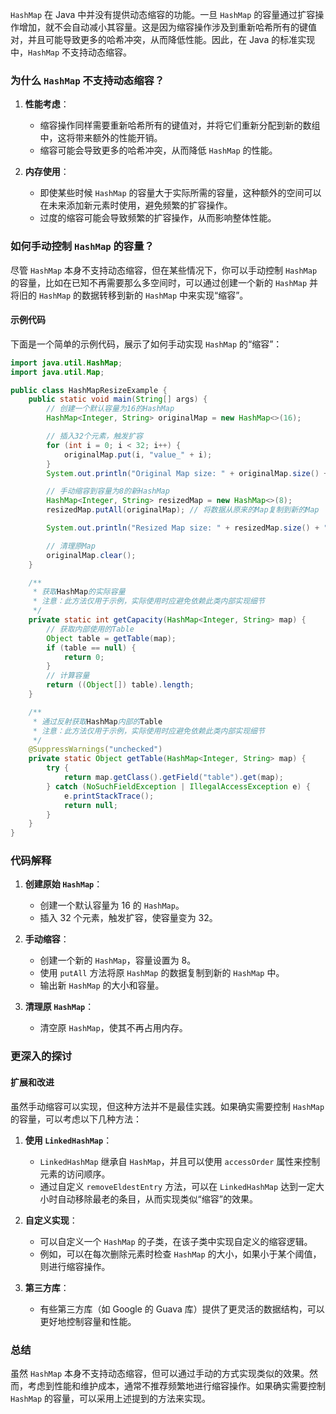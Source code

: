 `HashMap` 在 Java 中并没有提供动态缩容的功能。一旦 `HashMap` 的容量通过扩容操作增加，就不会自动减小其容量。这是因为缩容操作涉及到重新哈希所有的键值对，并且可能导致更多的哈希冲突，从而降低性能。因此，在 Java 的标准实现中，`HashMap` 不支持动态缩容。

### 为什么 `HashMap` 不支持动态缩容？

1. **性能考虑**：

   - 缩容操作同样需要重新哈希所有的键值对，并将它们重新分配到新的数组中，这将带来额外的性能开销。
   - 缩容可能会导致更多的哈希冲突，从而降低 `HashMap` 的性能。

2. **内存使用**：
   - 即使某些时候 `HashMap` 的容量大于实际所需的容量，这种额外的空间可以在未来添加新元素时使用，避免频繁的扩容操作。
   - 过度的缩容可能会导致频繁的扩容操作，从而影响整体性能。

### 如何手动控制 `HashMap` 的容量？

尽管 `HashMap` 本身不支持动态缩容，但在某些情况下，你可以手动控制 `HashMap` 的容量，比如在已知不再需要那么多空间时，可以通过创建一个新的 `HashMap` 并将旧的 `HashMap` 的数据转移到新的 `HashMap` 中来实现“缩容”。

#### 示例代码

下面是一个简单的示例代码，展示了如何手动实现 `HashMap` 的“缩容”：

```java
import java.util.HashMap;
import java.util.Map;

public class HashMapResizeExample {
    public static void main(String[] args) {
        // 创建一个默认容量为16的HashMap
        HashMap<Integer, String> originalMap = new HashMap<>(16);

        // 插入32个元素，触发扩容
        for (int i = 0; i < 32; i++) {
            originalMap.put(i, "value_" + i);
        }
        System.out.println("Original Map size: " + originalMap.size() + ", Capacity: " + getCapacity(originalMap));

        // 手动缩容到容量为8的新HashMap
        HashMap<Integer, String> resizedMap = new HashMap<>(8);
        resizedMap.putAll(originalMap); // 将数据从原来的Map复制到新的Map

        System.out.println("Resized Map size: " + resizedMap.size() + ", Capacity: " + getCapacity(resizedMap));

        // 清理原Map
        originalMap.clear();
    }

    /**
     * 获取HashMap的实际容量
     * 注意：此方法仅用于示例，实际使用时应避免依赖此类内部实现细节
     */
    private static int getCapacity(HashMap<Integer, String> map) {
        // 获取内部使用的Table
        Object table = getTable(map);
        if (table == null) {
            return 0;
        }
        // 计算容量
        return ((Object[]) table).length;
    }

    /**
     * 通过反射获取HashMap内部的Table
     * 注意：此方法仅用于示例，实际使用时应避免依赖此类内部实现细节
     */
    @SuppressWarnings("unchecked")
    private static Object getTable(HashMap<Integer, String> map) {
        try {
            return map.getClass().getField("table").get(map);
        } catch (NoSuchFieldException | IllegalAccessException e) {
            e.printStackTrace();
            return null;
        }
    }
}
```

### 代码解释

1. **创建原始 `HashMap`**：

   - 创建一个默认容量为 16 的 `HashMap`。
   - 插入 32 个元素，触发扩容，使容量变为 32。

2. **手动缩容**：

   - 创建一个新的 `HashMap`，容量设置为 8。
   - 使用 `putAll` 方法将原 `HashMap` 的数据复制到新的 `HashMap` 中。
   - 输出新 `HashMap` 的大小和容量。

3. **清理原 `HashMap`**：
   - 清空原 `HashMap`，使其不再占用内存。

### 更深入的探讨

#### 扩展和改进

虽然手动缩容可以实现，但这种方法并不是最佳实践。如果确实需要控制 `HashMap` 的容量，可以考虑以下几种方法：

1. **使用 `LinkedHashMap`**：

   - `LinkedHashMap` 继承自 `HashMap`，并且可以使用 `accessOrder` 属性来控制元素的访问顺序。
   - 通过自定义 `removeEldestEntry` 方法，可以在 `LinkedHashMap` 达到一定大小时自动移除最老的条目，从而实现类似“缩容”的效果。

2. **自定义实现**：

   - 可以自定义一个 `HashMap` 的子类，在该子类中实现自定义的缩容逻辑。
   - 例如，可以在每次删除元素时检查 `HashMap` 的大小，如果小于某个阈值，则进行缩容操作。

3. **第三方库**：
   - 有些第三方库（如 Google 的 Guava 库）提供了更灵活的数据结构，可以更好地控制容量和性能。

### 总结

虽然 `HashMap` 本身不支持动态缩容，但可以通过手动的方式实现类似的效果。然而，考虑到性能和维护成本，通常不推荐频繁地进行缩容操作。如果确实需要控制 `HashMap` 的容量，可以采用上述提到的方法来实现。
